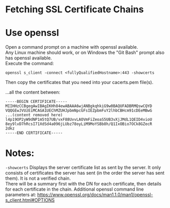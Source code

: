 Fetching SSL Certificate Chains  
===============================  

# Use openssl  

Open a command prompt on a machine with openssl available.  
Any Linux machine should work, or on Windows the "Git Bash" prompt also has openssl available.  
Execute the command:  

`openssl s_client -connect <fullyQualifiedHostname>:443 -showcerts`  

Then copy the certificates that you need into your cacerts.pem file(s).  

...all the content between: 

```
-----BEGIN CERTIFICATE-----
MIIHHzCCBgegAwIBAgIKHh84ewABAAA6wjANBgkqhkiG9w0BAQUFADBRMQswCQYD
VQQGEwJVUzEiMCAGA1UEChMZUHJpbmNpcGFsIEZpbmFuY2lhbCBHcm91cDEeMBwG
...(content removed here)
l4p19OP2yW9dNP1m5tQ7UB/vxF88UvvLAOVmFiZeoaS5UB3vXjJMdL1QEID4vioU
8ey9lvD7hRcsI71XdSd4a096jLUbz78oyLiM9MoYSBb8h/Q1IxOBio7OCk8GZecR
2dkz
-----END CERTIFICATE-----
```

# Notes:  

`-showcerts` Displays the server certificate list as sent by the server.  It only consists of certificates the server has sent (in the order the server has sent them). It is not a verified chain.  
There will be a summary first with the DN for each certificate, then details for each certificate in the chain.
Additional openssl command line parameters at: https://www.openssl.org/docs/man1.1.0/man1/openssl-s_client.html#OPTIONS  

